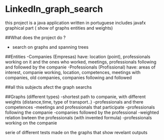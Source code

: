 # LinkedIn_graph_search

this project is a java application written in portuguese
includes javafx graphical part ( show of graphs entities and weights)

##What does the project do ?
- search on graphs and spanning trees

##Entities
-Companies (Empresas)
  have: location (point), professionals working on it and the ones who worked, meetings, professionals following and followed by the companie
-Professionals (Profissional)
  have: areas of interest, companie working, location, competences, meetings with companies, old companies, companies following and followed
  
  
 ##all this subjects afect the graph searchs
  
 ##Graphs (different types)
 -shortest path to companie, with different weights (distance,time, type of transport..)
 -professionals and there competences
 -meetings and professionals that participate
 -professionals following the companie
 -companies followed by the professional
 -weighted relation bwteen the professionals (with invented formula)
 -professionals working on the companie
 
 
 
 serie of different tests made on the graphs that show revelant outputs
 
 
 
 
